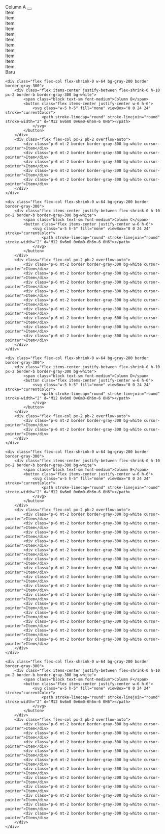 <!-- Component Start -->
<div class="flex w-screen h-screen p-10 space-x-4 overflow-auto text-gray-700">
	<div class="flex flex-col flex-shrink-0 w-64 bg-gray-200 border border-gray-300">
		<div class="flex items-center justify-between flex-shrink-0 h-10 px-2 border-b border-gray-300 bg-white">
			<span class="block text-sm font-medium">Column A</span>
			<button class="flex items-center justify-center w-6 h-6">
				<svg class="w-5 h-5" fill="none" viewBox="0 0 24 24" stroke="currentColor">
					<path stroke-linecap="round" stroke-linejoin="round" stroke-width="2" d="M12 6v6m0 0v6m0-6h6m-6 0H6"></path>
				</svg>
			</button>
		</div>
		<div class="flex flex-col px-2 pb-2 overflow-auto">
			<div class="p-6 mt-2 border border-gray-300 bg-white cursor-pointer">Item</div>
			<div class="p-6 mt-2 border border-gray-300 bg-white cursor-pointer">Item</div>
			<div class="p-6 mt-2 border border-gray-300 bg-white cursor-pointer">Item</div>
			<div class="p-6 mt-2 border border-gray-300 bg-white cursor-pointer">Item</div>
			<div class="p-6 mt-2 border border-gray-300 bg-white cursor-pointer">Item</div>
			<div class="p-6 mt-2 border border-gray-300 bg-white cursor-pointer">Item</div>
			<div class="p-6 mt-2 border border-gray-300 bg-white cursor-pointer">Item</div>
			<div class="p-6 mt-2 border border-gray-300 bg-white cursor-pointer">Item</div>
			<div class="p-6 mt-2 border border-gray-300 bg-white cursor-pointer">Item</div>
			<div class="p-6 mt-2 border border-gray-300 bg-white cursor-pointer">Item</div>
			<div class="p-6 mt-2 border border-gray-300 bg-white cursor-pointer">Item</div>
			<div class="p-6 mt-2 border border-gray-300 bg-white cursor-pointer">Baru</div>
		</div>
	</div>
	
	<div class="flex flex-col flex-shrink-0 w-64 bg-gray-200 border border-gray-300">
		<div class="flex items-center justify-between flex-shrink-0 h-10 px-2 border-b border-gray-300 bg-white">
			<span class="block text-sm font-medium">Column B</span>
			<button class="flex items-center justify-center w-6 h-6">
				<svg class="w-5 h-5" fill="none" viewBox="0 0 24 24" stroke="currentColor">
					<path stroke-linecap="round" stroke-linejoin="round" stroke-width="2" d="M12 6v6m0 0v6m0-6h6m-6 0H6"></path>
				</svg>
			</button>
		</div>
		<div class="flex flex-col px-2 pb-2 overflow-auto">
			<div class="p-6 mt-2 border border-gray-300 bg-white cursor-pointer">Item</div>
			<div class="p-6 mt-2 border border-gray-300 bg-white cursor-pointer">Item</div>
			<div class="p-6 mt-2 border border-gray-300 bg-white cursor-pointer">Item</div>
			<div class="p-6 mt-2 border border-gray-300 bg-white cursor-pointer">Item</div>
			<div class="p-6 mt-2 border border-gray-300 bg-white cursor-pointer">Item</div>
		</div>
	</div>
	
	<div class="flex flex-col flex-shrink-0 w-64 bg-gray-200 border border-gray-300">
		<div class="flex items-center justify-between flex-shrink-0 h-10 px-2 border-b border-gray-300 bg-white">
			<span class="block text-sm font-medium">Column C</span>
			<button class="flex items-center justify-center w-6 h-6">
				<svg class="w-5 h-5" fill="none" viewBox="0 0 24 24" stroke="currentColor">
					<path stroke-linecap="round" stroke-linejoin="round" stroke-width="2" d="M12 6v6m0 0v6m0-6h6m-6 0H6"></path>
				</svg>
			</button>
		</div>
		<div class="flex flex-col px-2 pb-2 overflow-auto">
			<div class="p-6 mt-2 border border-gray-300 bg-white cursor-pointer">Item</div>
			<div class="p-6 mt-2 border border-gray-300 bg-white cursor-pointer">Item</div>
			<div class="p-6 mt-2 border border-gray-300 bg-white cursor-pointer">Item</div>
			<div class="p-6 mt-2 border border-gray-300 bg-white cursor-pointer">Item</div>
			<div class="p-6 mt-2 border border-gray-300 bg-white cursor-pointer">Item</div>
			<div class="p-6 mt-2 border border-gray-300 bg-white cursor-pointer">Item</div>
			<div class="p-6 mt-2 border border-gray-300 bg-white cursor-pointer">Item</div>
			<div class="p-6 mt-2 border border-gray-300 bg-white cursor-pointer">Item</div>
			<div class="p-6 mt-2 border border-gray-300 bg-white cursor-pointer">Item</div>
		</div>
	</div>
	
	<div class="flex flex-col flex-shrink-0 w-64 bg-gray-200 border border-gray-300">
		<div class="flex items-center justify-between flex-shrink-0 h-10 px-2 border-b border-gray-300 bg-white">
			<span class="block text-sm font-medium">Column D</span>
			<button class="flex items-center justify-center w-6 h-6">
				<svg class="w-5 h-5" fill="none" viewBox="0 0 24 24" stroke="currentColor">
					<path stroke-linecap="round" stroke-linejoin="round" stroke-width="2" d="M12 6v6m0 0v6m0-6h6m-6 0H6"></path>
				</svg>
			</button>
		</div>
		<div class="flex flex-col px-2 pb-2 overflow-auto">
			<div class="p-6 mt-2 border border-gray-300 bg-white cursor-pointer">Item</div>
			<div class="p-6 mt-2 border border-gray-300 bg-white cursor-pointer">Item</div>
		</div>
	</div>
	
	<div class="flex flex-col flex-shrink-0 w-64 bg-gray-200 border border-gray-300">
		<div class="flex items-center justify-between flex-shrink-0 h-10 px-2 border-b border-gray-300 bg-white">
			<span class="block text-sm font-medium">Column E</span>
			<button class="flex items-center justify-center w-6 h-6">
				<svg class="w-5 h-5" fill="none" viewBox="0 0 24 24" stroke="currentColor">
					<path stroke-linecap="round" stroke-linejoin="round" stroke-width="2" d="M12 6v6m0 0v6m0-6h6m-6 0H6"></path>
				</svg>
			</button>
		</div>
		<div class="flex flex-col px-2 pb-2 overflow-auto">
			<div class="p-6 mt-2 border border-gray-300 bg-white cursor-pointer">Item</div>
			<div class="p-6 mt-2 border border-gray-300 bg-white cursor-pointer">Item</div>
			<div class="p-6 mt-2 border border-gray-300 bg-white cursor-pointer">Item</div>
			<div class="p-6 mt-2 border border-gray-300 bg-white cursor-pointer">Item</div>
			<div class="p-6 mt-2 border border-gray-300 bg-white cursor-pointer">Item</div>
			<div class="p-6 mt-2 border border-gray-300 bg-white cursor-pointer">Item</div>
			<div class="p-6 mt-2 border border-gray-300 bg-white cursor-pointer">Item</div>
			<div class="p-6 mt-2 border border-gray-300 bg-white cursor-pointer">Item</div>
			<div class="p-6 mt-2 border border-gray-300 bg-white cursor-pointer">Item</div>
			<div class="p-6 mt-2 border border-gray-300 bg-white cursor-pointer">Item</div>
			<div class="p-6 mt-2 border border-gray-300 bg-white cursor-pointer">Item</div>
			<div class="p-6 mt-2 border border-gray-300 bg-white cursor-pointer">Item</div>
			<div class="p-6 mt-2 border border-gray-300 bg-white cursor-pointer">Item</div>
			<div class="p-6 mt-2 border border-gray-300 bg-white cursor-pointer">Item</div>
			<div class="p-6 mt-2 border border-gray-300 bg-white cursor-pointer">Item</div>
		</div>
	</div>
	
	<div class="flex flex-col flex-shrink-0 w-64 bg-gray-200 border border-gray-300">
		<div class="flex items-center justify-between flex-shrink-0 h-10 px-2 border-b border-gray-300 bg-white">
			<span class="block text-sm font-medium">Column F</span>
			<button class="flex items-center justify-center w-6 h-6">
				<svg class="w-5 h-5" fill="none" viewBox="0 0 24 24" stroke="currentColor">
					<path stroke-linecap="round" stroke-linejoin="round" stroke-width="2" d="M12 6v6m0 0v6m0-6h6m-6 0H6"></path>
				</svg>
			</button>
		</div>
		<div class="flex flex-col px-2 pb-2 overflow-auto">
			<div class="p-6 mt-2 border border-gray-300 bg-white cursor-pointer">Item</div>
			<div class="p-6 mt-2 border border-gray-300 bg-white cursor-pointer">Item</div>
			<div class="p-6 mt-2 border border-gray-300 bg-white cursor-pointer">Item</div>
			<div class="p-6 mt-2 border border-gray-300 bg-white cursor-pointer">Item</div>
			<div class="p-6 mt-2 border border-gray-300 bg-white cursor-pointer">Item</div>
			<div class="p-6 mt-2 border border-gray-300 bg-white cursor-pointer">Item</div>
			<div class="p-6 mt-2 border border-gray-300 bg-white cursor-pointer">Item</div>
			<div class="p-6 mt-2 border border-gray-300 bg-white cursor-pointer">Item</div>
			<div class="p-6 mt-2 border border-gray-300 bg-white cursor-pointer">Item</div>
			<div class="p-6 mt-2 border border-gray-300 bg-white cursor-pointer">Item</div>
			<div class="p-6 mt-2 border border-gray-300 bg-white cursor-pointer">Item</div>
		</div>
	</div>
	
</div>
<!-- Component End -->
